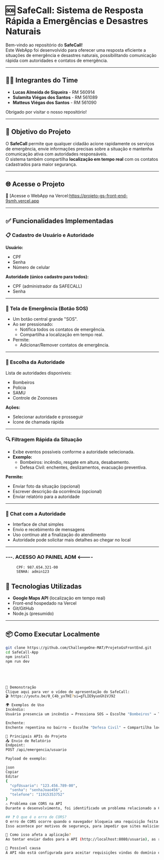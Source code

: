 # 🆘 SafeCall: Sistema de Resposta Rápida a Emergências e Desastres Naturais

Bem-vindo ao repositório do **SafeCall**!  
Este WebApp foi desenvolvido para oferecer uma resposta eficiente a situações de emergência e desastres naturais, possibilitando comunicação rápida com autoridades e contatos de emergência.

---

## 👨‍💻 Integrantes do Time

- **Lucas Almeida de Siqueira** - RM 560914  
- **Sulamita Viégas dos Santos** - RM 561089  
- **Matteus Viégas dos Santos** - RM 561090  

Obrigado por visitar o nosso repositório!

---

## 🧭 Objetivo do Projeto

O **SafeCall** permite que qualquer cidadão acione rapidamente os serviços de emergência, envie informações precisas sobre a situação e mantenha comunicação ativa com autoridades responsáveis.  
O sistema também compartilha **localização em tempo real** com os contatos cadastrados para maior segurança.

---

## 🌐 Acesse o Projeto

🔗 [Acesse o WebApp na Vercel:https://projeto-gs-front-end-9smh.vercel.app

---

## ✅ Funcionalidades Implementadas

### 📋 Cadastro de Usuário e Autoridade

**Usuário:**
- CPF  
- Senha  
- Número de celular  

**Autoridade (único cadastro para todos):**
- CPF (administrador da SAFECALL)  
- Senha  

---

### 🚨 Tela de Emergência (Botão SOS)

- Um botão central grande "SOS".  
- Ao ser pressionado:
  - Notifica todos os contatos de emergência.
  - Compartilha a localização em tempo real.  
- Permite:
  - Adicionar/Remover contatos de emergência.

---

### 🛂 Escolha da Autoridade

Lista de autoridades disponíveis:
- Bombeiros
- Polícia
- SAMU
- Controle de Zoonoses

**Ações:**
- Selecionar autoridade e prosseguir
- Ícone de chamada rápida

---

### 🔍 Filtragem Rápida da Situação

- Exibe eventos possíveis conforme a autoridade selecionada.  
- **Exemplo:**
  - Bombeiros: incêndio, resgate em altura, desabamento.
  - Defesa Civil: enchentes, deslizamentos, evacuação preventiva.

**Permite:**
- Enviar foto da situação (opcional)  
- Escrever descrição da ocorrência (opcional)  
- Enviar relatório para a autoridade

---

### 💬 Chat com a Autoridade

- Interface de chat simples
- Envio e recebimento de mensagens
- Uso contínuo até a finalização do atendimento
- Autoridade pode solicitar mais detalhes ao chegar no local

---

###   ---. ACESSO AO PAINEL ADM <----

         CPF: 987.654.321-00
         SENHA: admin123 

## 🧰 Tecnologias Utilizadas

- **Google Maps API** (localização em tempo real)  
- Front-end hospedado na Vercel  
- Git/GitHub  
- Node.js (presumido)

---

## 📦 Como Executar Localmente

```bash
git clone https://github.com/ChallengeOne-MAT/ProjetoGsFrontEnd.git
cd SafeCall-App
npm install
npm run dev





🎥 Demonstração
Clique aqui para ver o vídeo de apresentação do SafeCall:
🎬 https://youtu.be/0_C4b_yxTHI?si=gTLIE9yuoGh1VJ92

🌍 Exemplos de Uso
Incêndio:
Usuário presencia um incêndio → Pressiona SOS → Escolhe "Bombeiros" → Tira foto do incêndio → Escreve "fogo em casa ao lado" → Envia → Chat aberto para suporte contínuo.

Enchente:
Enchente repentina no bairro → Escolhe "Defesa Civil" → Compartilha localização e estado do local.

🔐 Principais APIs do Projeto
📤 Envio de Relatório
Endpoint:
POST /api/emergencia/usuario

Payload de exemplo:

json
Copiar
Editar
{
  "cpfUsuario": "123.456.789-00",
  "senha": "senhaJoao456",
  "telefone": "11915353752"
}
⚠️ Problema com CORS na API
Durante o desenvolvimento, foi identificado um problema relacionado a CORS (Cross-Origin Resource Sharing) ao tentar fazer requisições para a API.

## ❓ O que é o erro de CORS?
O erro de CORS ocorre quando o navegador bloqueia uma requisição feita por uma aplicação web para um domínio diferente daquele onde a aplicação está hospedada.
Isso acontece por motivos de segurança, para impedir que sites maliciosos façam requisições não autorizadas a outros servidores.

🧨 Como isso afeta a aplicação?
Ao tentar enviar dados para a API (http://localhost:8080/usuario), as requisições são bloqueadas pelo navegador, impedindo que o cadastro funcione corretamente.

🧩 Possível causa
A API não está configurada para aceitar requisições vindas do domínio onde a aplicação front-end está rodando (ex: http://localhost:3000).
